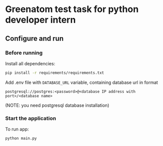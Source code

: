 # Greenatom test task for python developer intern

## Configure and run

### Before running

Install all dependencies:

```bash
pip install -r requirements/requirements.txt
```

Add .env file with `DATABASE_URL` variable, containing database url in format

`postgresql://postgres:<password>@<database IP address with port>/<database name>`

(NOTE: you need postgresql database installation)

### Start the application

To run app:

```bash
python main.py
```
